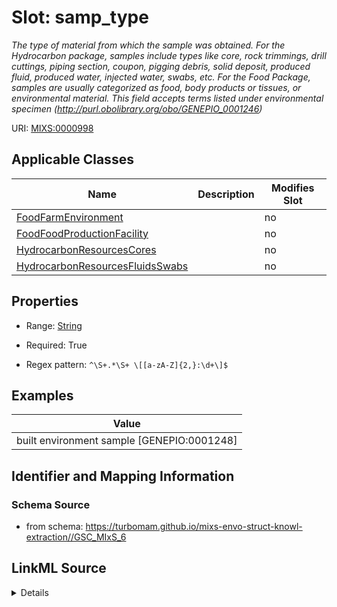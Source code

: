 # Slot: samp_type


_The type of material from which the sample was obtained. For the Hydrocarbon package, samples include types like core, rock trimmings, drill cuttings, piping section, coupon, pigging debris, solid deposit, produced fluid, produced water, injected water, swabs, etc. For the Food Package, samples are usually categorized as food, body products or tissues, or environmental material. This field accepts terms listed under environmental specimen (http://purl.obolibrary.org/obo/GENEPIO_0001246)_



URI: [MIXS:0000998](https://w3id.org/mixs/0000998)



<!-- no inheritance hierarchy -->




## Applicable Classes

| Name | Description | Modifies Slot |
| --- | --- | --- |
[FoodFarmEnvironment](FoodFarmEnvironment.md) |  |  no  |
[FoodFoodProductionFacility](FoodFoodProductionFacility.md) |  |  no  |
[HydrocarbonResourcesCores](HydrocarbonResourcesCores.md) |  |  no  |
[HydrocarbonResourcesFluidsSwabs](HydrocarbonResourcesFluidsSwabs.md) |  |  no  |







## Properties

* Range: [String](String.md)

* Required: True

* Regex pattern: `^\S+.*\S+ \[[a-zA-Z]{2,}:\d+\]$`






## Examples

| Value |
| --- |
| built environment sample [GENEPIO:0001248] |

## Identifier and Mapping Information







### Schema Source


* from schema: https://turbomam.github.io/mixs-envo-struct-knowl-extraction//GSC_MIxS_6




## LinkML Source

<details>
```yaml
name: samp_type
description: The type of material from which the sample was obtained. For the Hydrocarbon
  package, samples include types like core, rock trimmings, drill cuttings, piping
  section, coupon, pigging debris, solid deposit, produced fluid, produced water,
  injected water, swabs, etc. For the Food Package, samples are usually categorized
  as food, body products or tissues, or environmental material. This field accepts
  terms listed under environmental specimen (http://purl.obolibrary.org/obo/GENEPIO_0001246)
title: sample type
notes:
- sample
- type
examples:
- value: built environment sample [GENEPIO:0001248]
from_schema: https://turbomam.github.io/mixs-envo-struct-knowl-extraction//GSC_MIxS_6
rank: 1000
slot_uri: MIXS:0000998
multivalued: false
alias: samp_type
domain_of:
- FoodFarmEnvironment
- FoodFoodProductionFacility
- HydrocarbonResourcesCores
- HydrocarbonResourcesFluidsSwabs
range: string
required: true
pattern: ^\S+.*\S+ \[[a-zA-Z]{2,}:\d+\]$

```
</details>